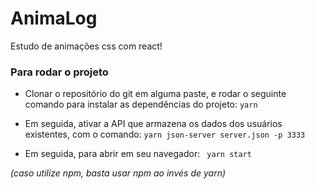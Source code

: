 # AnimaLog

Estudo de animações css com react!

### Para rodar o projeto

  - Clonar o repositório do git em alguma paste, e rodar o seguinte comando para instalar as dependências do projeto:
    ``` yarn ```

  - Em seguida, ativar a API que armazena os dados dos usuários existentes, com o comando:
    ``` yarn json-server server.json -p 3333 ```

  - Em seguida, para abrir em seu navegador:
    ``` yarn start```

  *(caso utilize npm, basta usar npm ao invés de yarn)*
